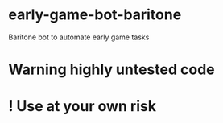 # early-game-bot-baritone
Baritone bot to automate early game tasks

# Warning highly untested code
# ! Use at your own risk